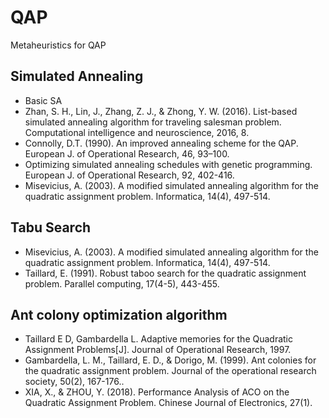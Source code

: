 # QAP
Metaheuristics for QAP

## Simulated Annealing
* Basic SA
* Zhan, S. H., Lin, J., Zhang, Z. J., & Zhong, Y. W. (2016). List-based simulated annealing algorithm for traveling salesman problem. Computational intelligence and neuroscience, 2016, 8.
* Connolly, D.T. (1990). An improved annealing scheme for the QAP. European J. of Operational Research, 46, 93–100.
* Optimizing simulated annealing schedules with genetic programming. European J. of Operational Research, 92, 402-416.
* Misevicius, A. (2003). A modified simulated annealing algorithm for the quadratic assignment problem. Informatica, 14(4), 497-514.

## Tabu Search
* Misevicius, A. (2003). A modified simulated annealing algorithm for the quadratic assignment problem. Informatica, 14(4), 497-514.
* Taillard, E. (1991). Robust taboo search for the quadratic assignment problem. Parallel computing, 17(4-5), 443-455.

## Ant colony optimization algorithm
* Taillard E D, Gambardella L. Adaptive memories for the Quadratic Assignment Problems[J]. Journal of Operational Research, 1997. 
* Gambardella, L. M., Taillard, E. D., & Dorigo, M. (1999). Ant colonies for the quadratic assignment problem. Journal of the operational research society, 50(2), 167-176..
* XIA, X., & ZHOU, Y. (2018). Performance Analysis of ACO on the Quadratic Assignment Problem. Chinese Journal of Electronics, 27(1).
	
